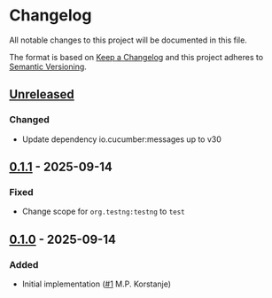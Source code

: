 # Changelog

All notable changes to this project will be documented in this file.

The format is based on [Keep a Changelog](https://keepachangelog.com/en/1.0.0/)
and this project adheres to [Semantic Versioning](https://semver.org/spec/v2.0.0.html).

## [Unreleased]
### Changed
- Update dependency io.cucumber:messages up to v30

## [0.1.1] - 2025-09-14
### Fixed
- Change scope for `org.testng:testng` to `test`

## [0.1.0] - 2025-09-14
### Added
- Initial implementation ([#1](https://github.com/cucumber/teamcity-formatter/pull/1) M.P. Korstanje)

[Unreleased]: https://github.com/cucumber/teamcity-formatter/compare/v0.1.1...HEAD
[0.1.1]: https://github.com/cucumber/teamcity-formatter/compare/v0.1.0...v0.1.1
[0.1.0]: https://github.com/cucumber/teamcity-formatter/compare/e44f4048cb715a3d812a7fdb09cf4748e464a33c...v0.1.0
